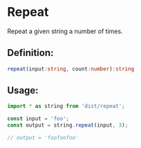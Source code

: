 # Repeat

Repeat a given string a number of times.

## Definition:
```typescript
repeat(input:string, count:number):string
```

## Usage:
```javascript
import * as string from 'dist/repeat';

const input = 'foo';
const output = string.repeat(input, 3);

// output = 'foofoofoo'
```